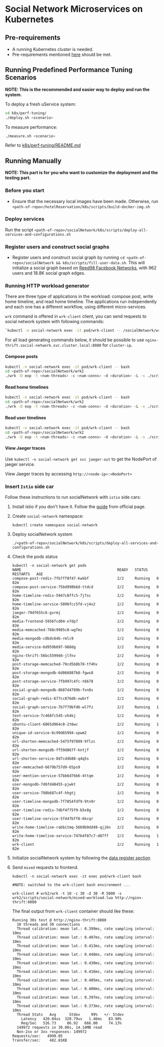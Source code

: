 # Social Network Microservices on Kubernetes

## Pre-requirements

- A running Kubernetes cluster is needed.
- Pre-requirements mentioned [here](https://github.com/intel-sandbox/DeathStarBenchPlusPlus/blob/master/socialNetwork/README.md) should be met.

## Running Predefined Performance Tuning Scenarios

**NOTE: This is the recommended and easier way to deploy and run the system.**

To deploy a fresh uService system:

``` bash
cd k8s/perf-tuning/
./deploy.sh <scenario>
```

To measure performance:

``` bash
./measure.sh <scenario>
```

Refer to [k8s/perf-tuning/README.md](https://github.com/intel-sandbox/DeathStarBenchPlusPlus/blob/master/hotelReservation/k8s/perf-tuning/README.md)

## Running Manually

**NOTE: This part is for you who want to customize the deployment and the testing part.** 

### Before you start

- Ensure that the necessary local images have been made. Otherwise, run `<path-of-repo>/hotelReservation/k8s/scripts/build-docker-img.sh`

### Deploy services

Run the script `<path-of-repo>/socialNetwork/k8s/scripts/deploy-all-services-and-configurations.sh`


### Register users and construct social graphs

- Register users and construct social graph by running `cd <path-of-repo>/socialNetwork && k8s/scripts/fill-user-data.sh`.
  This will initialize a social graph based on [Reed98 Facebook Networks](http://networkrepository.com/socfb-Reed98.php), with 962 users and 18.8K social graph edges. 

### Running HTTP workload generator

There are three type of applications in the workload: compose post, write home timeline, and read home timeline.
The applications run independently and each one has a different workflow, using different micro-services.

`wrk` command is offered in `wrk-client` client, you can send requests to social network system with following commands:

```bash
`kubectl -n social-network exec -it pod/wrk-client -- /socialNetwork/wrk2/wrk <wrk Parameters>`
```

For all load generating commands below, it should be possible to use `nginx-thrift.social-network.svc.cluster.local:8080` for `cluster-ip`.

#### Compose posts

```bash
kubectl -n social-network exec -it pod/wrk-client -- bash
cd <path-of-repo>/socialNetwork/wrk2
./wrk -D exp -t <num-threads> -c <num-conns> -d <duration> -L -s ./scripts/social-network/compose-post.lua http://<cluster-ip>/wrk2-api/post/compose -R <reqs-per-sec>
```

#### Read home timelines

```bash
kubectl -n social-network exec -it pod/wrk-client -- bash
cd <path-of-repo>/socialNetwork/wrk2
./wrk -D exp -t <num-threads> -c <num-conns> -d <duration> -L -s ./scripts/social-network/read-home-timeline.lua http://<cluster-ip>/wrk2-api/home-timeline/read -R <reqs-per-sec>
```

#### Read user timelines

```bash
kubectl -n social-network exec -it pod/wrk-client -- bash
cd <path-of-repo>/socialNetwork/wrk2
./wrk -D exp -t <num-threads> -c <num-conns> -d <duration> -L -s ./scripts/social-network/read-user-timeline.lua http://<cluster-ip>/wrk2-api/user-timeline/read -R <reqs-per-sec>
```

#### View Jaeger traces

Use `kubectl -n social-network get svc jaeger-out` to get the NodePort of jaeger service.

 View Jaeger traces by accessing `http://<node-ip>:<NodePort>` 

### Insert `Istio` side car

Follow these instructions to run socialNetwork with `istio` side cars:

1. Install istio if you don't have it.
   Follow the [guide](https://istio.io/latest/docs/setup/getting-started/) from official page.

1. Create `social-network` namespace:

    ```shell
    kubectl create namespace social-network
    ```

1. Deploy socialNetwork system

    ```shell
    ./<path-of-repo>/socialNetwork/k8s/scripts/deploy-all-services-and-configurations.sh
    ```

1. Check the pods status

    ``` shell
    kubectl -n social-network get pods
    NAME                                            READY   STATUS    RESTARTS   AGE
    compose-post-redis-7fb7ff8f47-kwkbf             2/2     Running   0          82m
    compose-post-service-75bd998b6d-ttdcd           2/2     Running   0          82m
    home-timeline-redis-5947c8ffc5-7j7sc            2/2     Running   0          82m
    home-timeline-service-5896fcc5fd-vj4x2          2/2     Running   0          82m
    jaeger-79df655c6-gvrmj                          2/2     Running   0          82m
    media-frontend-5956fcd84-n7dp7                  2/2     Running   0          82m
    media-memcached-768c9985c8-wgfmz                2/2     Running   0          82m
    media-mongodb-c8bdc64b-rmlc9                    2/2     Running   0          82m
    media-service-6d959b697-988dg                   2/2     Running   0          82m
    nginx-thrift-56bc5599d4-jlfnv                   2/2     Running   0          82m
    post-storage-memcached-79cd5b8b78-tf4hv         2/2     Running   0          82m
    post-storage-mongodb-6d866887b8-fgws8           2/2     Running   0          82m
    post-storage-service-7fb997c4fc-t6678           2/2     Running   0          82m
    social-graph-mongodb-8687d4789b-fxn8s           2/2     Running   0          82m
    social-graph-redis-677cc876d6-xwbrf             2/2     Running   0          82m
    social-graph-service-7b7f79bfd6-wl7fz           2/2     Running   1          82m
    text-service-7c468fc545-vh4kj                   2/2     Running   0          82m
    ubuntu-client-6865d964c8-2t6wc                  2/2     Running   1          82m
    unique-id-service-6c99d65994-xpwm2              2/2     Running   0          82m
    url-shorten-memcached-5475f97899-9flzc          2/2     Running   0          82m
    url-shorten-mongodb-ff59d867f-kntjf             2/2     Running   0          82m
    url-shorten-service-8d7cddb88-q4q5s             2/2     Running   0          82m
    user-memcached-6679b757d9-65ps9                 2/2     Running   0          82m
    user-mention-service-57bb6d76b6-4ttqm           2/2     Running   0          82m
    user-mongodb-7d6fd48455-pjwkt                   2/2     Running   0          82m
    user-service-798b687c4f-hhgtj                   2/2     Running   0          82m
    user-timeline-mongodb-7f7854fdf9-9tn9r          2/2     Running   0          82m
    user-timeline-redis-7dbf4f75f9-b5x8g            2/2     Running   0          82m
    user-timeline-service-5f447bff8-6kcqr           2/2     Running   0          82m
    write-home-timeline-rabbitmq-5669b9dd49-qjj6n   2/2     Running   0          82m
    write-home-timeline-service-747b4f87c7-d87ff    2/2     Running   1          82m
    wrk-client                                      2/2     Running   1          82m
    ```

1. Initialize socialNetwork system by following the [data register section](#register-users-and-construct-social-graphs)

1. Send `mixed` requests to frontend.

    ```shell
    kubectl -n social-network exec -it exec pod/wrk-client bash

    #NOTE: switched to the wrk-client bash environment ...

    wrk-client # wrk2/wrk -t 10 -c 30 -d 30 -R 5000 -s wrk2/scripts/social-network/mixed-workload.lua http://nginx-thrift:8080
    ```

    The final output from `wrk-client` container should like these:

    ``` terminal
    Running 30s test @ http://nginx-thrift:8080
      10 threads and 30 connections
      Thread calibration: mean lat.: 0.399ms, rate sampling interval: 10ms
      Thread calibration: mean lat.: 0.407ms, rate sampling interval: 10ms
      Thread calibration: mean lat.: 0.413ms, rate sampling interval: 10ms
      Thread calibration: mean lat.: 0.448ms, rate sampling interval: 10ms
      Thread calibration: mean lat.: 0.430ms, rate sampling interval: 10ms
      Thread calibration: mean lat.: 0.416ms, rate sampling interval: 10ms
      Thread calibration: mean lat.: 0.405ms, rate sampling interval: 10ms
      Thread calibration: mean lat.: 0.400ms, rate sampling interval: 10ms
      Thread calibration: mean lat.: 0.397ms, rate sampling interval: 10ms
      Thread calibration: mean lat.: 0.373ms, rate sampling interval: 10ms
      Thread Stats   Avg      Stdev     99%   +/- Stdev
        Latency   420.04us  320.79us   1.46ms   83.90%
        Req/Sec   526.73     86.92   666.00     74.13%
      149972 requests in 30.00s, 14.14MB read
      Non-2xx or 3xx responses: 149972
    Requests/sec:   4999.05
    Transfer/sec:    482.81KB
    ```
